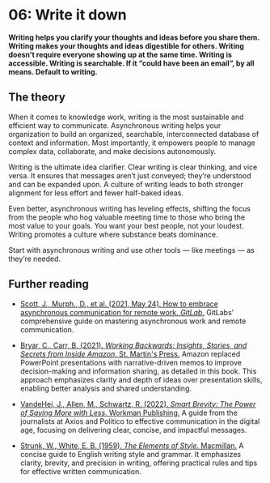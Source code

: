 # 06: Write it down

**Writing helps you clarify your thoughts and ideas before you share them. Writing makes your thoughts and ideas digestible for others. Writing doesn’t require everyone showing up at the same time. Writing is accessible. Writing is searchable. If it “could have been an email”, by all means. Default to writing.**

## The theory

When it comes to knowledge work, writing is the most sustainable and efficient way to communicate. Asynchronous writing helps your organization to build an organized, searchable, interconnected database of context and information. Most importantly, it empowers people to manage complex data, collaborate, and make decisions autonomously.

Writing is the ultimate idea clarifier. Clear writing is clear thinking, and vice versa. It ensures that messages aren’t just conveyed; they’re understood and can be expanded upon. A culture of writing leads to both stronger alignment for less effort and fewer half-baked ideas.

Even better, asynchronous writing has leveling effects, shifting the focus from the people who hog valuable meeting time to those who bring the most value to your goals. You want your best people, not your loudest. Writing promotes a culture where substance beats dominance.

Start with asynchronous writing and use other tools — like meetings — as they’re needed.

## Further reading

- [Scott, J., Murph., D., et al. (2021, May 24). How to embrace asynchronous communication for remote work. _GitLab_.](https://handbook.gitlab.com/handbook/company/culture/all-remote/asynchronous/)
GitLabs' comprehensive guide on mastering asynchronous work and remote communication.

- [Bryar, C., Carr, B. (2021). _Working Backwards: Insights, Stories, and Secrets from Inside Amazon_. St. Martin's Press.](https://lccn.loc.gov/2020037477)
Amazon replaced PowerPoint presentations with narrative-driven memos to improve decision-making and information sharing, as detailed in this book. This approach emphasizes clarity and depth of ideas over presentation skills, enabling better analysis and shared understanding.

- [VandeHei, J., Allen, M., Schwartz, R. (2022). _Smart Brevity: The Power of Saying More with Less_. Workman Publishing.](https://lccn.loc.gov/2022045170)
A guide from the journalists at Axios and Politico to effective communication in the digital age, focusing on delivering clear, concise, and impactful messages.

- [Strunk, W., White, E. B. (1959). _The Elements of Style_. Macmillan.](https://lccn.loc.gov/59009950)
A concise guide to English writing style and grammar. It emphasizes clarity, brevity, and precision in writing, offering practical rules and tips for effective written communication.
